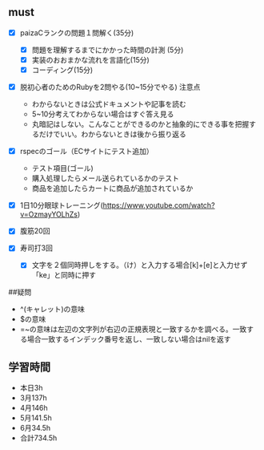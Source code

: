 

## must
- [x] paizaCランクの問題１問解く(35分)
  - [x] 問題を理解するまでにかかった時間の計測 (5分)
  - [x] 実装のおおまかな流れを言語化(15分)
  - [x] コーディング(15分)
- [x] 脱初心者のためのRubyを2問やる(10~15分でやる)
  注意点
   -  わからないときは公式ドキュメントや記事を読む
   -  5~10分考えてわからない場合はすぐ答え見る
   -  丸暗記はしない。こんなことができるのかと抽象的にできる事を把握するだけでいい。わからないときは後から振り返る
- [x] rspecのゴール（ECサイトにテスト追加）
  - テスト項目(ゴール)
  - 購入処理したらメール送られているかのテスト
  - 商品を追加したらカートに商品が追加されているか
  
 
- [x] 1日10分眼球トレーニング(https://www.youtube.com/watch?v=OzmayYOLhZs)
- [x] 腹筋20回
- [x] 寿司打3回
  - [x] 文字を２個同時押しをする。（け）と入力する場合[k]+[e]と入力せず「ke」と同時に押す

##疑問
- ^(キャレット)の意味
- $の意味
- =~の意味は左辺の文字列が右辺の正規表現と一致するかを調べる。一致する場合一致するインデック番号を返し、一致しない場合はnilを返す




## 学習時間
  - 本日3h
  - 3月137h
  - 4月146h
  - 5月141.5h
  - 6月34.5h　
  - 合計734.5h
    
